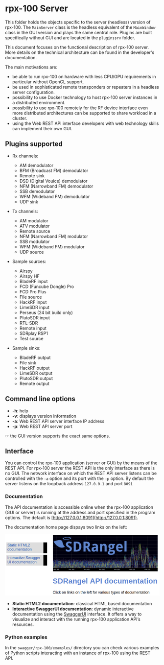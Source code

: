 <h1>rpx-100 Server</h1>

This folder holds the objects specific to the server (headless) version of rpx-100. The `MainServer` class is the headless equivalent of the `MainWindow` class in the GUI version and plays the same central role. Plugins are built specifically without GUI and are located in the `pluginssrv` folder.

This document focuses on the functional description of rpx-100 server. More details on the technical architecture can be found in the developer's documentation.

The main motivations are:
  - be able to run rpx-100 on hardware with less CPU/GPU requirements in particular without OpenGL support.
  - be used in sophisticated remote transponders or repeaters in a headless server configuration.
  - possibility to use Docker technology to host rpx-100 server instances in a distributed environment.
  - possibility to use rpx-100 remotely for the RF device interface even more distributed architectures can be supported to share workload in a cluster.
  - using the Web REST API interface developers with web technology skills can implement their own GUI.

<h2>Plugins supported</h2>

  - Rx channels:
    - AM demodulator
    - BFM (Broadcast FM) demodulator
    - Remote sink
    - DSD (Digital Vouice) demodulator
    - NFM (Narrowband FM) demodulator
    - SSB demodulator
    - WFM (Wideband FM) demodulator
    - UDP sink

  - Tx channels:
    - AM modulator
    - ATV modulator
    - Remote source
    - NFM (Narrowband FM) modulator
    - SSB modulator
    - WFM (Wideband FM) modulator
    - UDP source

  - Sample sources:
    - Airspy
    - Airspy HF
    - BladeRF input
    - FCD (Funcube Dongle) Pro
    - FCD Pro Plus
    - File source
    - HackRF input
    - LimeSDR input
    - Perseus (24 bit build only)
    - PlutoSDR input
    - RTL-SDR
    - Remote input
    - SDRplay RSP1
    - Test source

  - Sample sinks:
    - BladeRF output
    - File sink
    - HackRF output
    - LimeSDR output
    - PlutoSDR output
    - Remote output

<h2>Command line options</h2>

  - **-h**: help
  - **-v**: displays version information
  - **-a**: Web REST API server interface IP address
  - **-p**: Web REST API server port

&#9758; the GUI version supports the exact same options.

<h2>Interface</h2>

You can control the rpx-100 application (server or GUI) by the means of the REST API. For rpx-100 server the REST API is the only interface as there is no GUI. The network interface on which the REST API server listens can be controlled with the `-a` option and its port with the `-p` option. By default the server listens on the loopback address `127.0.0.1` and port `8091`

<h3>Documentation</h3>

The API documentation is accessible online when the rpx-100 application (GUI or server) is running at the address and port specified in the program options. The default is [http://127.0.0.1:8091](http://127.0.0.1:8091).

The documentation home page dispays two links on the left:

![API documentation home](../doc/img/APIdocHome.png)

  - **Static HTML2 documentation**: classical HTML based documentation
  - **Interactive SwaggerUI documentation**: dynamic interactive documentation using the [SwaggerUI](https://swagger.io/tools/swagger-ui/) interface. It offers a way to visualize and interact with the running rpx-100 application API’s resources.

<h3>Python examples</h3>

In the `swagger/rpx-100/examples/` directory you can check various examples of Python scripts interacting with an instance of rpx-100 using the REST API.
